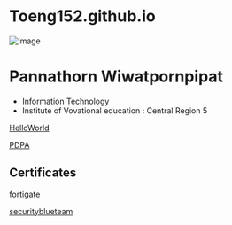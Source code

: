 # Toeng152.github.io 

![image](https://github.com/Toeng152/Toeng152.github.io/assets/94881581/8cb05110-e52c-4386-9b8d-d246a1eb1f50)

# Pannathorn Wiwatpornpipat
+ Information Technology 
+ Institute of Vovational education : Central Region 5

[HelloWorld](HelloWorld.md)

[PDPA](PDPA.md)

## Certificates
[fortigate](fortigate.md)

[securityblueteam](security_blue_team.md)
